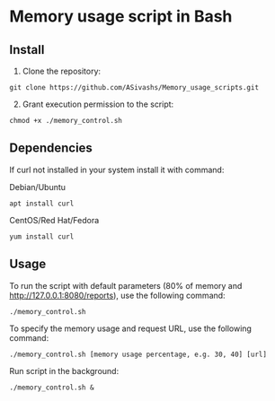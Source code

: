# Memory usage script in Bash

## Install 

1. Clone the repository:
```
git clone https://github.com/ASivashs/Memory_usage_scripts.git
```
2. Grant execution permission to the script:
```
chmod +x ./memory_control.sh
```


## Dependencies

If curl not installed in your system install it with command:

Debian/Ubuntu
```
apt install curl
```
CentOS/Red Hat/Fedora
```
yum install curl
```


## Usage

To run the script with default parameters (80% of memory and http://127.0.0.1:8080/reports), use the following command:
```
./memory_control.sh
```

To specify the memory usage and request URL, use the following command:
```
./memory_control.sh [memory usage percentage, e.g. 30, 40] [url]
```

Run script in the background:
```
./memory_control.sh &
```

